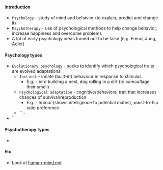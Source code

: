#### Introduction
* `Psychology` - study of mind and behavior (to explain, predict and change it)
* `Psychotherapy` - use of psychological methods to help change behavior, increase happiness and overcome problems
* A lot of early psychology ideas turned out to be false (e.g. Freud, Jung, Adler)

#### Psychology types
* `Evolutionary psychology` - seeks to identify which psychological traits are evolved adaptations
    * `Instinct` - innate (built-in) behaviour in response to stimulus
        * E.g. - bird building a nest, dog rolling in a dirt (to camouflage their smell)
    * `Psychological adaptation` - cognitive/behavioral trait that increases chances of survival/reproduction
        * E.g. - humor (shows intelligence to potential mates), waist-to-hip ratio preference
    * `` -
* ``


#### Psychotherapy types
* 

#### Etc
* Look at [human-mind.md](../ideas-strategies-concepts/human-mind.md)